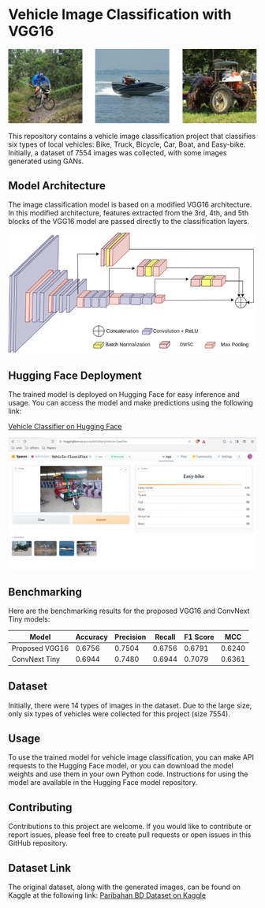 # Vehicle Image Classification with VGG16

![Generated Vehicle Images](https://github.com/NifulIslam/Vehicle-Image-Classification-VGG16/blob/main/Images/generated_imgs.png)

This repository contains a vehicle image classification project that classifies six types of local vehicles: Bike, Truck, Bicycle, Car, Boat, and Easy-bike. Initially, a dataset of 7554 images was collected, with some images generated using GANs.

## Model Architecture

The image classification model is based on a modified VGG16 architecture. In this modified architecture, features extracted from the 3rd, 4th, and 5th blocks of the VGG16 model are passed directly to the classification layers.

![Modified VGG16 Architecture](https://github.com/NifulIslam/Vehicle-Image-Classification-VGG16/blob/main/Images/modifiedVGG.png)

## Hugging Face Deployment

The trained model is deployed on Hugging Face for easy inference and usage. You can access the model and make predictions using the following link:

[Vehicle Classifier on Hugging Face](https://huggingface.co/spaces/NifulIslam/Vehicle-Classifier)

![Hugging Face Deployment](https://github.com/NifulIslam/Vehicle-Image-Classification-VGG16/blob/main/Images/hf.png)

## Benchmarking

Here are the benchmarking results for the proposed VGG16 and ConvNext Tiny models:

| Model           | Accuracy | Precision | Recall  | F1 Score | MCC     |
|-----------------|----------|-----------|---------|----------|---------|
| Proposed VGG16  | 0.6756   | 0.7504    | 0.6756  | 0.6791   | 0.6240  |
| ConvNext Tiny   | 0.6944   | 0.7480    | 0.6944  | 0.7079   | 0.6361  |

## Dataset

Initially, there were 14 types of images in the dataset. Due to the large size, only six types of vehicles were collected for this project (size 7554).

## Usage

To use the trained model for vehicle image classification, you can make API requests to the Hugging Face model, or you can download the model weights and use them in your own Python code. Instructions for using the model are available in the Hugging Face model repository.

## Contributing

Contributions to this project are welcome. If you would like to contribute or report issues, please feel free to create pull requests or open issues in this GitHub repository.

## Dataset Link
The original dataset, along with the generated images, can be found on Kaggle at the following link:
[Paribahan BD Dataset on Kaggle](https://www.kaggle.com/datasets/naifislam/paribahan-bd)

